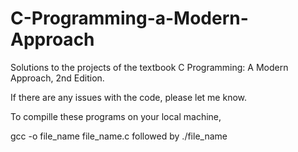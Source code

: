 # C-Programming-a-Modern-Approach
Solutions to the projects of the textbook C Programming: A Modern Approach, 2nd Edition. 

If there are any issues with the code, please let me know.

To compille these programs on your local machine, 

gcc -o file_name file_name.c followed by ./file_name
